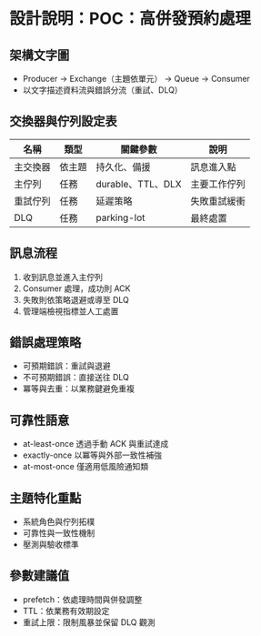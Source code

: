 # 設計說明：POC：高併發預約處理

## 架構文字圖
- Producer → Exchange（主題依單元） → Queue → Consumer
- 以文字描述資料流與錯誤分流（重試、DLQ）

## 交換器與佇列設定表
| 名稱 | 類型 | 關鍵參數 | 說明 |
|---|---|---|---|
| 主交換器 | 依主題 | 持久化、備援 | 訊息進入點 |
| 主佇列 | 任務 | durable、TTL、DLX | 主要工作佇列 |
| 重試佇列 | 任務 | 延遲策略 | 失敗重試緩衝 |
| DLQ | 任務 | parking-lot | 最終處置 |

## 訊息流程
1. 收到訊息並進入主佇列
2. Consumer 處理，成功則 ACK
3. 失敗則依策略退避或導至 DLQ
4. 管理端檢視指標並人工處置

## 錯誤處理策略
- 可預期錯誤：重試與退避
- 不可預期錯誤：直接送往 DLQ
- 冪等與去重：以業務鍵避免重複

## 可靠性語意
- at-least-once 透過手動 ACK 與重試達成
- exactly-once 以冪等與外部一致性補強
- at-most-once 僅適用低風險通知類

## 主題特化重點
- 系統角色與佇列拓樸
- 可靠性與一致性機制
- 壓測與驗收標準

## 參數建議值
- prefetch：依處理時間與併發調整
- TTL：依業務有效期設定
- 重試上限：限制風暴並保留 DLQ 觀測
